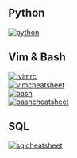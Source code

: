 ## Python
[![python](https://img.shields.io/badge/python_cheatsheet%20-14354C.svg?&style=for-the-badge&logo=python&logoColor=white)](https://github.com/joisaac/cheatsheets/blob/main/python-cheatsheet.md)
## Vim & Bash
[![.vimrc](https://img.shields.io/badge/my_vimrc-019733?&style=for-the-badge&logo=vim&logoColor=white)](https://github.com/joisaac/cheatsheets/blob/main/.vimrc)<br/>
[![vimcheatsheet](https://img.shields.io/badge/vim_cheatsheet-004919?&style=for-the-badge&logo=vim&logocolor=white)](https://github.com/joisaac/cheatsheets/blob/main/vim.md)<br/>
[![bash](https://img.shields.io/badge/bash_style-000000?&style=for-the-badge&logo=gnu-bash&logocolor=white)](https://github.com/joisaac/cheatsheets/blob/main/bash.md)<br/>
[![bashcheatsheet](https://img.shields.io/badge/bash_cheatsheet-000000?&style=for-the-badge&logo=gnu-bash&logocolor=white)](https://github.com/joisaac/cheatsheets/blob/main/bash.sh)
## SQL
[![sqlcheatsheet](https://img.shields.io/badge/sql_cheatsheet-336791?&style=for-the-badge&logo=postgresql&logocolor=white)](https://github.com/joisaac/cheatsheets/blob/main/sql.md)

